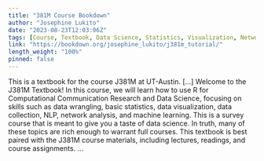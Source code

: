 ```yaml
---
title: "381M Course Bookdown"
author: "Josephine Lukito"
date: "2023-08-23T12:03:06Z"
tags: [Course, Textbook, Data Science, Statistics, Visualization, Network, Machine Learning]
link: "https://bookdown.org/josephine_lukito/j381m_tutorial/"
length_weight: "100%"
pinned: false
---
```


This is a textbook for the course J381M at UT-Austin. [...] Welcome to the J381M Textbook! In this course, we will learn how to use R for Computational Communication Research and Data Science, focusing on skills such as data wrangling, basic statistics, data visualization, data collection, NLP, network analysis, and machine learning. This is a survey course that is meant to give you a taste of data science. In truth, many of these topics are rich enough to warrant full courses. This textbook is best paired with the J381M course materials, including lectures, readings, and course assignments. ...

